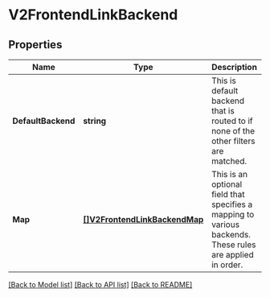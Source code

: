# V2FrontendLinkBackend

## Properties
Name | Type | Description | Notes
------------ | ------------- | ------------- | -------------
**DefaultBackend** | **string** | This is default backend that is routed to if none of the other filters are matched. | [optional] 
**Map** | [**[]V2FrontendLinkBackendMap**](V2Frontend_linkBackend_map.md) | This is an optional field that specifies a mapping to various backends. These rules are applied in order. | [optional] 

[[Back to Model list]](../README.md#documentation-for-models) [[Back to API list]](../README.md#documentation-for-api-endpoints) [[Back to README]](../README.md)


